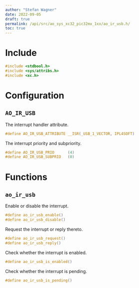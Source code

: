 ```yaml
---
author: "Stefan Wagner"
date: 2022-09-05
draft: true
permalink: /api/src/ao_sys_xc32_pic32mx_1xx/ao_ir_usb.h/
toc: true
---
```


# Include

```c
#include <stdbool.h>
#include <sys/attribs.h>
#include <xc.h>
```

# Configuration

## `AO_IR_USB`

The interrupt handler attribute.

```c
#define AO_IR_USB_ATTRIBUTE __ISR(_USB_1_VECTOR, IPL4SOFT)
```

The interrupt priority and subpriority.

```c
#define AO_IR_USB_PRIO      (4)
#define AO_IR_USB_SUBPRIO   (0)
```

# Functions

## `ao_ir_usb`

Enable or disable the interrupt.

```c
#define ao_ir_usb_enable()
#define ao_ir_usb_disable()
```

Request the interrupt or reply thereto.

```c
#define ao_ir_usb_request()
#define ao_ir_usb_reply()
```

Check whether the interrupt is enabled.

```c
#define ao_ir_usb_is_enabled()
```

Check whether the interrupt is pending.

```c
#define ao_ir_usb_is_pending()
```
